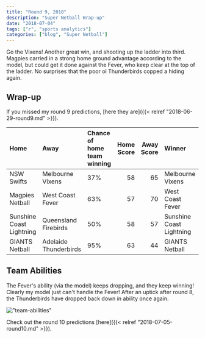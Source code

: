 ```yaml
---
title: "Round 9, 2018"
description: "Super Netball Wrap-up"
date: "2018-07-04"
tags: ["r", "sports analytics"]
categories: ["blog", "Super Netball"]
---
```


<!-- Time-stamp: <2018-07-05 21:00:22 (slane)> -->





Go the Vixens! Another great win, and shooting up the ladder into third. Magpies carried in a strong home ground advantage according to the model, but could get it done against the Fever, who keep clear at the top of the ladder. No surprises that the poor ol Thunderbirds copped a hiding again.

## Wrap-up

If you missed my round 9 predictions, [here they are]({{< relref "2018-06-29-round9.md" >}}).


|Home                     |Away                  |Chance of home team winning | Home Score| Away Score|Winner                   |
|:------------------------|:---------------------|:---------------------------|----------:|----------:|:------------------------|
|NSW Swifts               |Melbourne Vixens      |37%                         |         58|         65|Melbourne Vixens         |
|Magpies Netball          |West Coast Fever      |63%                         |         57|         70|West Coast Fever         |
|Sunshine Coast Lightning |Queensland Firebirds  |50%                         |         58|         57|Sunshine Coast Lightning |
|GIANTS Netball           |Adelaide Thunderbirds |95%                         |         63|         44|GIANTS Netball           |

## Team Abilities

The Fever's ability (via the model) keeps dropping, and they keep winning! Clearly my model just can't handle the Fever! After an uptick after round 8, the Thunderbirds have dropped back down in ability once again.

!["team-abilities"](/sn-assets/round10-2018/abilities.png)

Check out the round 10 predictions [here]({{< relref "2018-07-05-round10.md" >}}).
